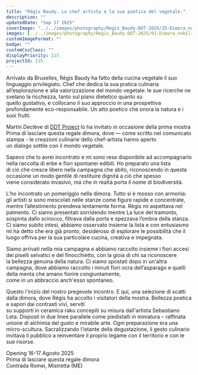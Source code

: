 ```yaml
---
title: "Régis Baudy. Lo chef artista e la sua poetica del vegetale."
description: ""
updatedDate: "Sep 17 2025"
coverImage: "../../images/photography/Regis_Baudy-DDT-2025/25-Dimora_nobiliare-Natoli-villa-Mostra-inaugurazione_collettiva_artistica-DDT_Project-Romei-Mistretta-Messina-arte_comtemporanea-dimora_nobiliare-villa-opere-chef-Regis_Baudy-tessere_ceramica_raku-Sebastiano_Leta.JPG"
images: [../../images/photography/Regis_Baudy-DDT-2025/01-Dimora_nobiliare-Natoli-villa-Mostra-inaugurazione_collettiva_artistica-DDT_Project-Romei-Mistretta-Messina-arte_comtemporanea-dimora_nobiliare-villa-opere-chef-Regis_Baudy-tessere_ceramica_raku-Sebastiano_Leta.JPG,../../images/photography/Regis_Baudy-DDT-2025/02-Dimora_nobiliare-Natoli-villa-Mostra-inaugurazione_collettiva_artistica-DDT_Project-Romei-Mistretta-Messina-arte_comtemporanea-dimora_nobiliare-villa-opere-chef-Regis_Baudy-tessere_ceramica_raku-Sebastiano_Leta.JPG,../../images/photography/Regis_Baudy-DDT-2025/03-Dimora_nobiliare-Natoli-villa-Mostra-inaugurazione_collettiva_artistica-DDT_Project-Romei-Mistretta-Messina-arte_comtemporanea-dimora_nobiliare-villa-opere-chef-Regis_Baudy-tessere_ceramica_raku-Sebastiano_Leta.JPG,../../images/photography/Regis_Baudy-DDT-2025/04-Dimora_nobiliare-Natoli-villa-Mostra-inaugurazione_collettiva_artistica-DDT_Project-Romei-Mistretta-Messina-arte_comtemporanea-dimora_nobiliare-villa-opere-chef-Regis_Baudy-tessere_ceramica_raku-Sebastiano_Leta.JPG,../../images/photography/Regis_Baudy-DDT-2025/05-Dimora_nobiliare-Natoli-villa-Mostra-inaugurazione_collettiva_artistica-DDT_Project-Romei-Mistretta-Messina-arte_comtemporanea-dimora_nobiliare-villa-opere-chef-Regis_Baudy-tessere_ceramica_raku-Sebastiano_Leta.JPG,../../images/photography/Regis_Baudy-DDT-2025/06-Dimora_nobiliare-Natoli-villa-Mostra-inaugurazione_collettiva_artistica-DDT_Project-Romei-Mistretta-Messina-arte_comtemporanea-dimora_nobiliare-villa-opere-chef-Regis_Baudy-tessere_ceramica_raku-Sebastiano_Leta.JPG,../../images/photography/Regis_Baudy-DDT-2025/07-Dimora_nobiliare-Natoli-villa-Mostra-inaugurazione_collettiva_artistica-DDT_Project-Romei-Mistretta-Messina-arte_comtemporanea-dimora_nobiliare-villa-opere-chef-Regis_Baudy-tessere_ceramica_raku-Sebastiano_Leta.JPG,../../images/photography/Regis_Baudy-DDT-2025/08-Dimora_nobiliare-Natoli-villa-Mostra-inaugurazione_collettiva_artistica-DDT_Project-Romei-Mistretta-Messina-arte_comtemporanea-dimora_nobiliare-villa-opere-chef-Regis_Baudy-tessere_ceramica_raku-Sebastiano_Leta.JPG,../../images/photography/Regis_Baudy-DDT-2025/09-Dimora_nobiliare-Natoli-villa-Mostra-inaugurazione_collettiva_artistica-DDT_Project-Romei-Mistretta-Messina-arte_comtemporanea-dimora_nobiliare-villa-opere-chef-Regis_Baudy-tessere_ceramica_raku-Sebastiano_Leta.JPG,../../images/photography/Regis_Baudy-DDT-2025/10-Dimora_nobiliare-Natoli-villa-Mostra-inaugurazione_collettiva_artistica-DDT_Project-Romei-Mistretta-Messina-arte_comtemporanea-dimora_nobiliare-villa-opere-chef-Regis_Baudy-tessere_ceramica_raku-Sebastiano_Leta.JPG,../../images/photography/Regis_Baudy-DDT-2025/11-Dimora_nobiliare-Natoli-villa-Mostra-inaugurazione_collettiva_artistica-DDT_Project-Romei-Mistretta-Messina-arte_comtemporanea-dimora_nobiliare-villa-opere-chef-Regis_Baudy-tessere_ceramica_raku-Sebastiano_Leta.JPG,../../images/photography/Regis_Baudy-DDT-2025/12-Dimora_nobiliare-Natoli-villa-Mostra-inaugurazione_collettiva_artistica-DDT_Project-Romei-Mistretta-Messina-arte_comtemporanea-dimora_nobiliare-villa-opere-chef-Regis_Baudy-tessere_ceramica_raku-Sebastiano_Leta.JPG,../../images/photography/Regis_Baudy-DDT-2025/13-Dimora_nobiliare-Natoli-villa-Mostra-inaugurazione_collettiva_artistica-DDT_Project-Romei-Mistretta-Messina-arte_comtemporanea-dimora_nobiliare-villa-opere-chef-Regis_Baudy-tessere_ceramica_raku-Sebastiano_Leta.JPG,../../images/photography/Regis_Baudy-DDT-2025/14-Dimora_nobiliare-Natoli-villa-Mostra-inaugurazione_collettiva_artistica-DDT_Project-Romei-Mistretta-Messina-arte_comtemporanea-dimora_nobiliare-villa-opere-chef-Regis_Baudy-tessere_ceramica_raku-Sebastiano_Leta.JPG,../../images/photography/Regis_Baudy-DDT-2025/15-Dimora_nobiliare-Natoli-villa-Mostra-inaugurazione_collettiva_artistica-DDT_Project-Romei-Mistretta-Messina-arte_comtemporanea-dimora_nobiliare-villa-opere-chef-Regis_Baudy-tessere_ceramica_raku-Sebastiano_Leta.JPG,../../images/photography/Regis_Baudy-DDT-2025/16-Dimora_nobiliare-Natoli-villa-Mostra-inaugurazione_collettiva_artistica-DDT_Project-Romei-Mistretta-Messina-arte_comtemporanea-dimora_nobiliare-villa-opere-chef-Regis_Baudy-tessere_ceramica_raku-Sebastiano_Leta.JPG,../../images/photography/Regis_Baudy-DDT-2025/17-Dimora_nobiliare-Natoli-villa-Mostra-inaugurazione_collettiva_artistica-DDT_Project-Romei-Mistretta-Messina-arte_comtemporanea-dimora_nobiliare-villa-opere-chef-Regis_Baudy-tessere_ceramica_raku-Sebastiano_Leta.JPG,../../images/photography/Regis_Baudy-DDT-2025/18-Dimora_nobiliare-Natoli-villa-Mostra-inaugurazione_collettiva_artistica-DDT_Project-Romei-Mistretta-Messina-arte_comtemporanea-dimora_nobiliare-villa-opere-chef-Regis_Baudy-tessere_ceramica_raku-Sebastiano_Leta.JPG,../../images/photography/Regis_Baudy-DDT-2025/19-Dimora_nobiliare-Natoli-villa-Mostra-inaugurazione_collettiva_artistica-DDT_Project-Romei-Mistretta-Messina-arte_comtemporanea-dimora_nobiliare-villa-opere-chef-Regis_Baudy-tessere_ceramica_raku-Sebastiano_Leta.JPG,../../images/photography/Regis_Baudy-DDT-2025/20-Dimora_nobiliare-Natoli-villa-Mostra-inaugurazione_collettiva_artistica-DDT_Project-Romei-Mistretta-Messina-arte_comtemporanea-dimora_nobiliare-villa-opere-chef-Regis_Baudy-tessere_ceramica_raku-Sebastiano_Leta.JPG,../../images/photography/Regis_Baudy-DDT-2025/21-Dimora_nobiliare-Natoli-villa-Mostra-inaugurazione_collettiva_artistica-DDT_Project-Romei-Mistretta-Messina-arte_comtemporanea-dimora_nobiliare-villa-opere-chef-Regis_Baudy-tessere_ceramica_raku-Sebastiano_Leta.JPG,../../images/photography/Regis_Baudy-DDT-2025/22-Dimora_nobiliare-Natoli-villa-Mostra-inaugurazione_collettiva_artistica-DDT_Project-Romei-Mistretta-Messina-arte_comtemporanea-dimora_nobiliare-villa-opere-chef-Regis_Baudy-tessere_ceramica_raku-Sebastiano_Leta.JPG,../../images/photography/Regis_Baudy-DDT-2025/23-Dimora_nobiliare-Natoli-villa-Mostra-inaugurazione_collettiva_artistica-DDT_Project-Romei-Mistretta-Messina-arte_comtemporanea-dimora_nobiliare-villa-opere-chef-Regis_Baudy-tessere_ceramica_raku-Sebastiano_Leta.JPG,../../images/photography/Regis_Baudy-DDT-2025/24-Dimora_nobiliare-Natoli-villa-Mostra-inaugurazione_collettiva_artistica-DDT_Project-Romei-Mistretta-Messina-arte_comtemporanea-dimora_nobiliare-villa-opere-chef-Regis_Baudy-tessere_ceramica_raku-Sebastiano_Leta.JPG,../../images/photography/Regis_Baudy-DDT-2025/25-Dimora_nobiliare-Natoli-villa-Mostra-inaugurazione_collettiva_artistica-DDT_Project-Romei-Mistretta-Messina-arte_comtemporanea-dimora_nobiliare-villa-opere-chef-Regis_Baudy-tessere_ceramica_raku-Sebastiano_Leta.JPG,../../images/photography/Regis_Baudy-DDT-2025/26-Dimora_nobiliare-Natoli-villa-Mostra-inaugurazione_collettiva_artistica-DDT_Project-Romei-Mistretta-Messina-arte_comtemporanea-dimora_nobiliare-villa-opere-chef-Regis_Baudy-tessere_ceramica_raku-Sebastiano_Leta.JPG,../../images/photography/Regis_Baudy-DDT-2025/27-Dimora_nobiliare-Natoli-villa-Mostra-inaugurazione_collettiva_artistica-DDT_Project-Romei-Mistretta-Messina-arte_comtemporanea-dimora_nobiliare-villa-opere-chef-Regis_Baudy-tessere_ceramica_raku-Sebastiano_Leta.JPG,../../images/photography/Regis_Baudy-DDT-2025/28-Dimora_nobiliare-Natoli-villa-Mostra-inaugurazione_collettiva_artistica-DDT_Project-Romei-Mistretta-Messina-arte_comtemporanea-dimora_nobiliare-villa-opere-chef-Regis_Baudy-tessere_ceramica_raku-Sebastiano_Leta.JPG,../../images/photography/Regis_Baudy-DDT-2025/29-Dimora_nobiliare-Natoli-villa-Mostra-inaugurazione_collettiva_artistica-DDT_Project-Romei-Mistretta-Messina-arte_comtemporanea-dimora_nobiliare-villa-opere-chef-Regis_Baudy-tessere_ceramica_raku-Sebastiano_Leta.JPG,../../images/photography/Regis_Baudy-DDT-2025/30-Dimora_nobiliare-Natoli-villa-Mostra-inaugurazione_collettiva_artistica-DDT_Project-Romei-Mistretta-Messina-arte_comtemporanea-dimora_nobiliare-villa-opere-chef-Regis_Baudy-tessere_ceramica_raku-Sebastiano_Leta.JPG,../../images/photography/Regis_Baudy-DDT-2025/31-Dimora_nobiliare-Natoli-villa-Mostra-inaugurazione_collettiva_artistica-DDT_Project-Romei-Mistretta-Messina-arte_comtemporanea-dimora_nobiliare-villa-opere-chef-Regis_Baudy-tessere_ceramica_raku-Sebastiano_Leta.JPG,../../images/photography/Regis_Baudy-DDT-2025/32-Dimora_nobiliare-Natoli-villa-Mostra-inaugurazione_collettiva_artistica-DDT_Project-Romei-Mistretta-Messina-arte_comtemporanea-dimora_nobiliare-villa-opere-chef-Regis_Baudy-tessere_ceramica_raku-Sebastiano_Leta.JPG,../../images/photography/Regis_Baudy-DDT-2025/33-Dimora_nobiliare-Natoli-villa-Mostra-inaugurazione_collettiva_artistica-DDT_Project-Romei-Mistretta-Messina-arte_comtemporanea-dimora_nobiliare-villa-opere-chef-Regis_Baudy-tessere_ceramica_raku-Sebastiano_Leta.JPG]
customImageFormat: ""
badge: ""
customCssClass: ""
displayPriority: 115
projectId: 115
---
```



Arrivato da Bruxelles, Régis Baudy ha fatto della cucina vegetale il suo linguaggio privilegiato. Chef che dedica la sua pratica culinaria  
all’esplorazione e alla valorizzazione del mondo vegetale: le sue ricerche ne svelano la ricchezza, tanto sul piano dietetico quanto su  
quello gustativo, e collocano il suo approccio in una prospettiva profondamente eco-responsabile. Un atto poetico che onora la natura e i suoi frutti.  
  
Martin Declève di <a href="https://www.instagram.com/d.d.t._project/" target="_blank">DDT Project</a> lo ha invitato in occasione della prima mostra  
Prima di lasciare questa regale dimora, dove — come scritto nel comunicato stampa - le creazioni culinarie dello chef-artista hanno aperto  
un dialogo sottile con il mondo vegetale.  
  
Sapevo che lo avrei incontrato e mi sono resa disponibile ad accompagnarlo nella raccolta di erbe e fiori spontanei edibili. Ho preparato una lista  
di ciò che cresce libero nella campagna che abito, riconoscendo in questa occasione un modo gentile di restituire dignità a ciò che spesso  
viene considerato invasivo, ma che in realtà porta il nome di biodiversità.  
  
L’ho incontrato un pomeriggio nella dimora. Tutto si è mosso con armonia: gli artisti si sono mescolati nelle stanze come figure rapide e concentrate,  
mentre l’allestimento prendeva lentamente forma. Régis mi aspettava nel palmento. Ci siamo presentati sorridendo mentre La luce del tramonto,  
sospinta dallo scirocco, filtrava dalla porta e spezzava l’ombra della stanza. Ci siamo subito intesi, abbiamo osservato insieme la lista e con entusiasmo  
mi ha detto che era già pronto, desideroso di esplorare le possibilità che il luogo offriva per la sua particolare cucina, creativa e impegnata.  
  
Siamo arrivati nella mia campagna e abbiamo raccolto insieme i fiori accesi dei piselli selvatici e del finocchietto, con la gioia di chi sa riconoscere  
la bellezza genuina della natura. 
Ci siamo spostati dopo in un'altra campagna, dove abbiamo raccolto i minuti fiori ocra dell’asparago e quelli della menta che amano fiorire congiuntamente,  
come in un abbraccio anch'esso spontaneo.
  
Questo l'inizio del nostro pregevole incontro.
E qui, una selezione di scatti dalla dimora, dove Régis ha accolto i visitatori della mostra. Bellezza poetica e sapori dai contrasti vivi, serviti  
su supporti in ceramica raku concepiti su misura dall'artista Sebastiano Leta. Disposti in due linee parallele come piedistalli in miniatura – raffinata  
unione di alchimia del gusto e mirabile arte. Ogni preparazione era una micro-scultura. Sacralizzando l’istante della degustazione, il gesto culinario  
invitava il pubblico a reinventare il proprio legame con il territorio e con le sue risorse.
  
Opening 16-17 Agosto 2025  
Prima di lasciare questa regale dimora  
Contrada Romei, Mistretta (ME)  
